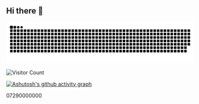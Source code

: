 ## Hi there 👋


![](https://github.com/Ry3n-Huang/Ry3n-Huang/blob/output/github-contribution-grid-snake.svg)

![Visitor Count](https://profile-counter.glitch.me/Ry3n-Huang/count.svg)



[![Ashutosh's github activity graph](https://github-readme-activity-graph.vercel.app/graph?username=Ry3n-Huang)](https://github.com/ashutosh00710/github-readme-activity-graph)

07290000000
<!--
**Ry3n-Huang/Ry3n-Huang** is a ✨ _special_ ✨ repository because its `README.md` (this file) appears on your GitHub profile.

Here are some ideas to get you started:
![](https://github-readme-stats.vercel.app/api?username=Ry3n-Huang&show_icons=true&theme=transparent)

- 🔭 I’m currently working on ...
- 🌱 I’m currently learning ...
- 👯 I’m looking to collaborate on ...
- 🤔 I’m looking for help with ...
- 💬 Ask me about ...
- 📫 How to reach me: ...
- 😄 Pronouns: ...
- ⚡ Fun fact: ...
-->
